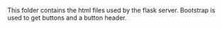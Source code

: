 This folder contains the html files used by the flask server.  Bootstrap is used to get buttons and a button header.
